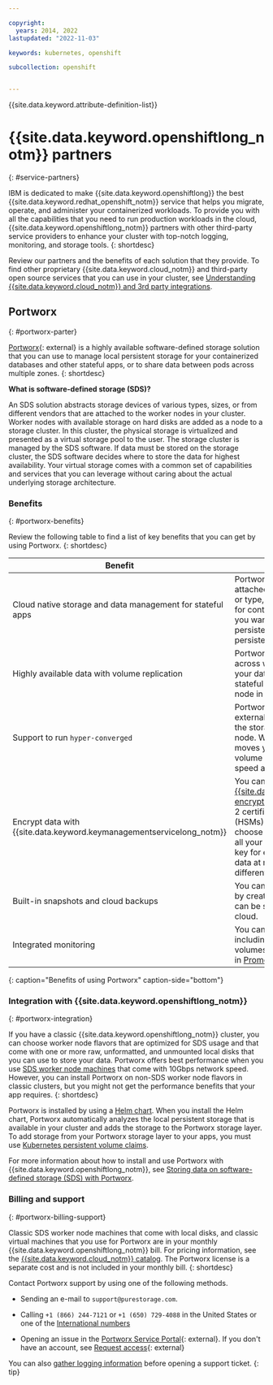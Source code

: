 ```yaml
---

copyright: 
  years: 2014, 2022
lastupdated: "2022-11-03"

keywords: kubernetes, openshift

subcollection: openshift


---
```


{{site.data.keyword.attribute-definition-list}}



# {{site.data.keyword.openshiftlong_notm}} partners
{: #service-partners}

IBM is dedicated to make {{site.data.keyword.openshiftlong}} the best {{site.data.keyword.redhat_openshift_notm}} service that helps you migrate, operate, and administer your containerized workloads. To provide you with all the capabilities that you need to run production workloads in the cloud, {{site.data.keyword.openshiftlong_notm}} partners with other third-party service providers to enhance your cluster with top-notch logging, monitoring, and storage tools.
{: shortdesc}

Review our partners and the benefits of each solution that they provide. To find other proprietary {{site.data.keyword.cloud_notm}} and third-party open source services that you can use in your cluster, see [Understanding {{site.data.keyword.cloud_notm}} and 3rd party integrations](/docs/openshift?topic=openshift-ibm-3rd-party-integrations).

## Portworx
{: #portworx-parter}

[Portworx](https://portworx.com/products/portworx-enterprise//){: external} is a highly available software-defined storage solution that you can use to manage local persistent storage for your containerized databases and other stateful apps, or to share data between pods across multiple zones.
{: shortdesc}

**What is software-defined storage (SDS)?**

An SDS solution abstracts storage devices of various types, sizes, or from different vendors that are attached to the worker nodes in your cluster. Worker nodes with available storage on hard disks are added as a node to a storage cluster. In this cluster, the physical storage is virtualized and presented as a virtual storage pool to the user. The storage cluster is managed by the SDS software. If data must be stored on the storage cluster, the SDS software decides where to store the data for highest availability. Your virtual storage comes with a common set of capabilities and services that you can leverage without caring about the actual underlying storage architecture.

### Benefits
{: #portworx-benefits}

Review the following table to find a list of key benefits that you can get by using Portworx.
{: shortdesc}

|Benefit|Description|
|-------------|------------------------------|
|Cloud native storage and data management for stateful apps|Portworx aggregates available local storage that is attached to your worker nodes and that can vary in size or type, and creates a unified persistent storage layer for containerized databases or other stateful apps that you want to run in the cluster. By using Kubernetes persistent volume claims (PVC), you can add local persistent storage to your apps to store your data.|
|Highly available data with volume replication|Portworx automatically replicates data in your volumes across worker nodes and zones in your cluster so that your data can always be accessed and that your stateful app can be rescheduled to another worker node in case of a worker node failure or reboot. |
|Support to run `hyper-converged`|Portworx can be configured to run [`hyper-converged`](https://docs.portworx.com/portworx-install-with-kubernetes/storage-operations/hyperconvergence/){: external} to ensure that your compute resources and the storage are always placed onto the same worker node. When your app must be rescheduled, Portworx moves your app to a worker node where one of your volume replicas resides to ensure local-disk access speed and high performance for your stateful app. |
|Encrypt data with {{site.data.keyword.keymanagementservicelong_notm}}|You can [set up {{site.data.keyword.keymanagementservicelong_notm}} encryption keys](/docs/openshift?topic=openshift-portworx#encrypt_volumes) that are secured by FIPS 140-2 Level 2 certified cloud-based hardware security modules (HSMs) to protect the data in your volumes. You can choose between using one encryption key to encrypt all your volumes in a cluster or using one encryption key for each volume. Portworx uses this key to encrypt data at rest and during transit when data is sent to a different worker node.|
|Built-in snapshots and cloud backups|You can save the current state of a volume and its data by creating a [Portworx snapshot](https://docs.portworx.com/portworx-install-with-kubernetes/storage-operations/create-snapshots/){: external}. Snapshots can be stored on your local Portworx cluster or in the cloud.|
|Integrated monitoring |You can view the health of your Portworx cluster, including the number of available storage nodes, volumes and available capacity, and analyze your data in [Prometheus, Grafana, or Kibana](https://docs.portworx.com/install-with-other/operate-and-maintain/monitoring/){: external}.|
{: caption="Benefits of using Portworx" caption-side="bottom"}

### Integration with {{site.data.keyword.openshiftlong_notm}}
{: #portworx-integration}

If you have a classic {{site.data.keyword.openshiftlong_notm}} cluster, you can choose worker node flavors that are optimized for SDS usage and that come with one or more raw, unformatted, and unmounted local disks that you can use to store your data. Portworx offers best performance when you use [SDS worker node machines](/docs/openshift?topic=openshift-planning_worker_nodes#sds) that come with 10Gbps network speed. However, you can install Portworx on non-SDS worker node flavors in classic clusters, but you might not get the performance benefits that your app requires.
{: shortdesc}

Portworx is installed by using a [Helm chart](/docs/openshift?topic=openshift-portworx#install_portworx). When you install the Helm chart, Portworx automatically analyzes the local persistent storage that is available in your cluster and adds the storage to the Portworx storage layer. To add storage from your Portworx storage layer to your apps, you must use [Kubernetes persistent volume claims](/docs/openshift?topic=openshift-portworx#add_portworx_storage).

For more information about how to install and use Portworx with {{site.data.keyword.openshiftlong_notm}}, see [Storing data on software-defined storage (SDS) with Portworx](/docs/openshift?topic=openshift-portworx).

### Billing and support
{: #portworx-billing-support}

Classic SDS worker node machines that come with local disks, and classic virtual machines that you use for Portworx are in your monthly {{site.data.keyword.openshiftlong_notm}} bill. For pricing information, see the [{{site.data.keyword.cloud_notm}} catalog](https://cloud.ibm.com/kubernetes/catalog/about). The Portworx license is a separate cost and is not included in your monthly bill.
{: shortdesc}

Contact Portworx support by using one of the following methods.

- Sending an e-mail to `support@purestorage.com`.

- Calling `+1 (866) 244-7121` or `+1 (650) 729-4088` in the United States or one of the [International numbers](https://support.purestorage.com/Pure_Storage_Technical_Services/Technical_Services_Information/Contact_Us)

- Opening an issue in the [Portworx Service Portal](https://pure1.purestorage.com/support){: external}. If you don't have an account, see [Request access](https://purestorage.force.com/customers/CustomerAccessRequest){: external}

You can also [gather logging information](/docs/containers?topic=containers-portworx#portworx_logs) before opening a support ticket.
{: tip}




